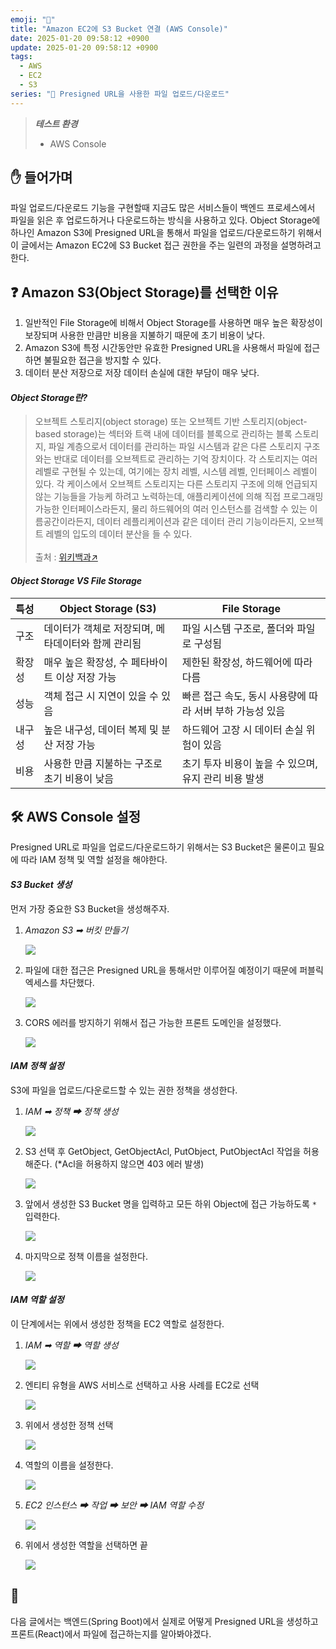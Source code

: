 ```yaml
---
emoji: "🔗"
title: "Amazon EC2에 S3 Bucket 연결 (AWS Console)"
date: 2025-01-20 09:58:12 +0900
update: 2025-01-20 09:58:12 +0900
tags:
  - AWS
  - EC2
  - S3
series: "📂 Presigned URL을 사용한 파일 업로드/다운로드"
---
```


> ***테스트 환경***
>
> - AWS Console

## ✋ 들어가며

파일 업로드/다운로드 기능을 구현할때 지금도 많은 서비스들이 백엔드 프로세스에서 파일을 읽은 후 업로드하거나 다운로드하는 방식을 사용하고 있다.
Object Storage에 하나인 Amazon S3에 Presigned URL을 통해서 파일을 업로드/다운로드하기 위해서 이 글에서는 Amazon EC2에 S3 Bucket 접근 권한을 주는 일련의 과정을 설명하려고 한다.

## ❓ Amazon S3(Object Storage)를 선택한 이유

1. 일반적인 File Storage에 비해서 Object Storage를 사용하면 매우 높은 확장성이 보장되며 사용한 만큼만 비용을 지불하기 때문에 초기 비용이 낮다.
2. Amazon S3에 특정 시간동안만 유효한 Presigned URL을 사용해서 파일에 접근하면 불필요한 접근을 방지할 수 있다.
3. 데이터 분산 저장으로 저장 데이터 손실에 대한 부담이 매우 낮다.

#### ***Object Storage란?***
> 오브젝트 스토리지(object storage) 또는 오브젝트 기반 스토리지(object-based storage)는 섹터와 트랙 내에 데이터를 블록으로 관리하는 블록 스토리지, 파일 계층으로서 데이터를 관리하는 파일 시스템과 같은 다른 스토리지 구조와는 반대로 데이터를 오브젝트로 관리하는 기억 장치이다. 각 스토리지는 여러 레벨로 구현될 수 있는데, 여기에는 장치 레벨, 시스템 레벨, 인터페이스 레벨이 있다. 각 케이스에서 오브젝트 스토리지는 다른 스토리지 구조에 의해 언급되지 않는 기능들을 가능케 하려고 노력하는데, 애플리케이션에 의해 직접 프로그래밍 가능한 인터페이스라든지, 물리 하드웨어의 여러 인스턴스를 검색할 수 있는 이름공간이라든지, 데이터 레플리케이션과 같은 데이터 관리 기능이라든지, 오브젝트 레벨의 입도의 데이터 분산을 들 수 있다.
> <br/><br/>
> 출처 : [위키백과↗](https://ko.wikipedia.org/wiki/오브젝트_스토리지)

#### ***Object Storage VS File Storage***

| 특성  | Object Storage (S3)          | File Storage                      |
|-----|------------------------------|-----------------------------------|
| 구조  | 데이터가 객체로 저장되며, 메타데이터와 함께 관리됨 | 파일 시스템 구조로, 폴더와 파일로 구성됨           |
| 확장성 | 매우 높은 확장성, 수 페타바이트 이상 저장 가능  | 제한된 확장성, 하드웨어에 따라 다름              |
| 성능  | 객체 접근 시 지연이 있을 수 있음          | 빠른 접근 속도, 동시 사용량에 따라 서버 부하 가능성 있음 |
| 내구성 | 높은 내구성, 데이터 복제 및 분산 저장 가능    | 하드웨어 고장 시 데이터 손실 위험이 있음           |
| 비용  | 사용한 만큼 지불하는 구조로 초기 비용이 낮음    | 초기 투자 비용이 높을 수 있으며, 유지 관리 비용 발생   |


## 🛠 AWS Console 설정
Presigned URL로 파일을 업로드/다운로드하기 위해서는 S3 Bucket은 물론이고 필요에 따라 IAM 정책 및 역할 설정을 해야한다.

#### ***S3 Bucket 생성***
먼저 가장 중요한 S3 Bucket을 생성해주자.

1. *Amazon S3 ➡ 버킷 만들기*

   ![](images/20250113_163718.png)

2. 파일에 대한 접근은 Presigned URL을 통해서만 이루어질 예정이기 때문에 퍼블릭 엑세스를 차단했다.

   ![](images/20250113_163853.png)
3. CORS 에러를 방지하기 위해서 접근 가능한 프론트 도메인을 설정했다.

   ![](images/20250115_083503.png)

#### ***IAM 정책 설정***
S3에 파일을 업로드/다운로드할 수 있는 권한 정책을 생성한다.

1. *IAM ➡ 정책 ➡ 정책 생성*

   ![](images/20250113_164009.png)

2. S3 선택 후 GetObject, GetObjectAcl, PutObject, PutObjectAcl 작업을 허용해준다. (*Acl을 허용하지 않으면 403 에러 발생)

   ![](images/20250113_164352.png)

3. 앞에서 생성한 S3 Bucket 명을 입력하고 모든 하위 Object에 접근 가능하도록 `*` 입력한다.

   ![](images/20250113_164455.png)
4. 마지막으로 정책 이름을 설정한다.

   ![](images/20250113_164643.png)

#### ***IAM 역할 설정***
이 단계에서는 위에서 생성한 정책을 EC2 역할로 설정한다.  

1. *IAM ➡ 역할 ➡ 역할 생성*

   ![](images/20250113_164740.png)

2. 엔티티 유형을 AWS 서비스로 선택하고 사용 사례를 EC2로 선택

   ![](images/20250113_164829.png)

3. 위에서 생성한 정책 선택

   ![](images/20250113_164919.png)

4. 역할의 이름을 설정한다.

   ![](images/20250113_165138.png)

5. *EC2 인스턴스 ➡ 작업 ➡ 보안 ➡ IAM 역할 수정*

   ![](images/20250113_165350.png)

6. 위에서 생성한 역할을 선택하면 끝

   ![](images/20250113_165452.png)


## 👋
다음 글에서는 백엔드(Spring Boot)에서 실제로 어떻게 Presigned URL을 생성하고 프론트(React)에서 파일에 접근하는지를 알아봐야겠다.
